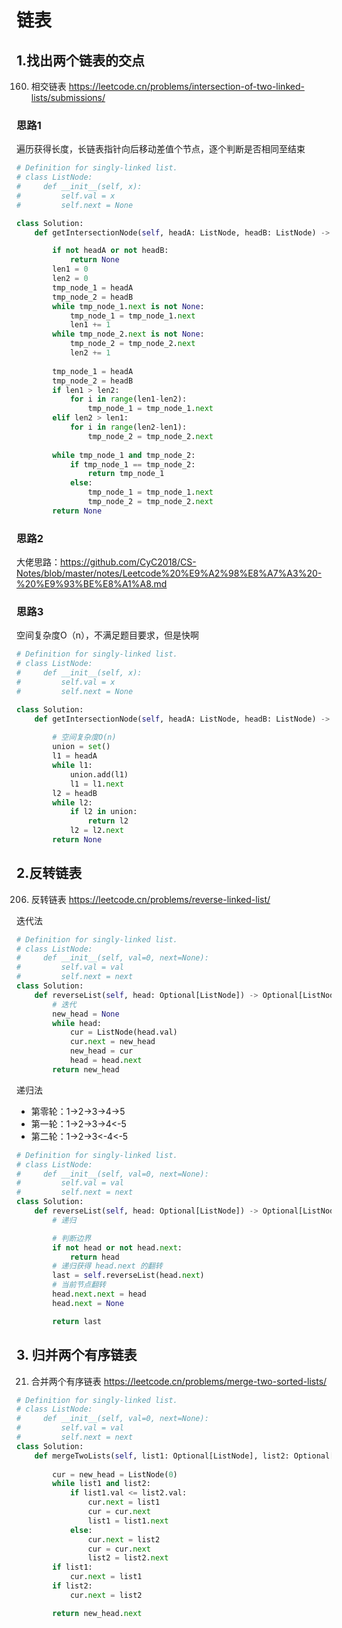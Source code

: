 # 链表

## 1.找出两个链表的交点

160. 相交链表
https://leetcode.cn/problems/intersection-of-two-linked-lists/submissions/


### 思路1
遍历获得长度，长链表指针向后移动差值个节点，逐个判断是否相同至结束


``` python
# Definition for singly-linked list.
# class ListNode:
#     def __init__(self, x):
#         self.val = x
#         self.next = None

class Solution:
    def getIntersectionNode(self, headA: ListNode, headB: ListNode) -> Optional[ListNode]:

        if not headA or not headB:
            return None 
        len1 = 0
        len2 = 0
        tmp_node_1 = headA
        tmp_node_2 = headB
        while tmp_node_1.next is not None:
            tmp_node_1 = tmp_node_1.next
            len1 += 1
        while tmp_node_2.next is not None:
            tmp_node_2 = tmp_node_2.next
            len2 += 1
        
        tmp_node_1 = headA
        tmp_node_2 = headB
        if len1 > len2:
            for i in range(len1-len2):
                tmp_node_1 = tmp_node_1.next
        elif len2 > len1:
            for i in range(len2-len1):
                tmp_node_2 = tmp_node_2.next
        
        while tmp_node_1 and tmp_node_2:
            if tmp_node_1 == tmp_node_2:
                return tmp_node_1
            else:
                tmp_node_1 = tmp_node_1.next
                tmp_node_2 = tmp_node_2.next
        return None
``` 
### 思路2

大佬思路：https://github.com/CyC2018/CS-Notes/blob/master/notes/Leetcode%20%E9%A2%98%E8%A7%A3%20-%20%E9%93%BE%E8%A1%A8.md

### 思路3
空间复杂度O（n），不满足题目要求，但是快啊

``` python
# Definition for singly-linked list.
# class ListNode:
#     def __init__(self, x):
#         self.val = x
#         self.next = None

class Solution:
    def getIntersectionNode(self, headA: ListNode, headB: ListNode) -> Optional[ListNode]:
        
        # 空间复杂度O(n)
        union = set()
        l1 = headA
        while l1:
            union.add(l1)
            l1 = l1.next
        l2 = headB
        while l2:
            if l2 in union:
                return l2
            l2 = l2.next 
        return None 

```
## 2.反转链表
206. 反转链表
https://leetcode.cn/problems/reverse-linked-list/

迭代法
``` python 
# Definition for singly-linked list.
# class ListNode:
#     def __init__(self, val=0, next=None):
#         self.val = val
#         self.next = next
class Solution:
    def reverseList(self, head: Optional[ListNode]) -> Optional[ListNode]:
        # 迭代
        new_head = None 
        while head:
            cur = ListNode(head.val)
            cur.next = new_head
            new_head = cur  
            head = head.next 
        return new_head
```

递归法
+ 第零轮：1->2->3->4->5
+ 第一轮：1->2->3->4<-5
+ 第二轮：1->2->3<-4<-5
``` python
# Definition for singly-linked list.
# class ListNode:
#     def __init__(self, val=0, next=None):
#         self.val = val
#         self.next = next
class Solution:
    def reverseList(self, head: Optional[ListNode]) -> Optional[ListNode]:
        # 递归

        # 判断边界
        if not head or not head.next:
            return head
        # 递归获得 head.next 的翻转
        last = self.reverseList(head.next)
        # 当前节点翻转
        head.next.next = head 
        head.next = None 

        return last
```

## 3. 归并两个有序链表
21. 合并两个有序链表
https://leetcode.cn/problems/merge-two-sorted-lists/
``` python
# Definition for singly-linked list.
# class ListNode:
#     def __init__(self, val=0, next=None):
#         self.val = val
#         self.next = next
class Solution:
    def mergeTwoLists(self, list1: Optional[ListNode], list2: Optional[ListNode]) -> Optional[ListNode]:
        
        cur = new_head = ListNode(0) 
        while list1 and list2:
            if list1.val <= list2.val:
                cur.next = list1 
                cur = cur.next 
                list1 = list1.next 
            else:
                cur.next = list2
                cur = cur.next 
                list2 = list2.next 
        if list1:
            cur.next = list1
        if list2:
            cur.next = list2

        return new_head.next
```
